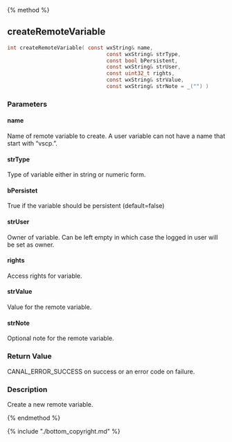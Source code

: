 
{% method %}
## createRemoteVariable

```c
int createRemoteVariable( const wxString& name, 
                                const wxString& strType,
                                const bool bPersistent,
                                const wxString& strUser,
                                const uint32_t rights,
                                const wxString& strValue,
                                const wxString& strNote = _("") )
```

### Parameters

#### name
Name of remote variable to create. A user variable can not have a name that start with “vscp.”.

#### strType
Type of variable either in string or numeric form.

#### bPersistet
True if the variable should be persistent (default=false)

#### strUser
Owner of variable. Can be left empty in which case the logged in user will be set as owner.

#### rights
Access rights for variable.

#### strValue
Value for the remote variable.

#### strNote
Optional note for the remote variable.

### Return Value
CANAL_ERROR_SUCCESS on success or an error code on failure.

### Description
Create a new remote variable.

{% endmethod %}

{% include "./bottom_copyright.md" %}                                